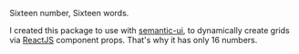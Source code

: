Sixteen number, Sixteen words.

I created this package to use with [semantic-ui](http://semantic-ui.com/), to dynamically create grids via [ReactJS](http://reactjs.net/) component props. That's why it has only 16 numbers.
